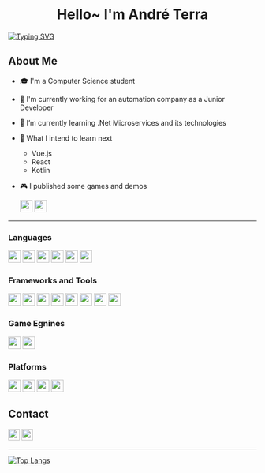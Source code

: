<h1 align="center">Hello~ I'm André Terra</h1>

[![Typing SVG](https://readme-typing-svg.herokuapp.com?font=Roboto&size=30&color=%2320C20E&&lines=Software+Developer;Game+Developer;Web+Developer)](https://git.io/typing-svg)

## About Me
- 🎓 I'm a Computer Science student
- 🏦 I'm currently working for an automation company as a Junior Developer
- 🌱 I’m currently learning .Net Microservices and its technologies
- 🌱 What I intend to learn next
  - Vue.js
  - React
  - Kotlin
- 🎮 I published some games and demos

    <a href="https://andreterra.itch.io/"><img height="25" src="https://img.shields.io/badge/Itch.io-fa5c5c?style=flat&logo=itchdotio&logoColor=white"></a>
    <a href="https://play.google.com/store/apps/dev?id=5313818746751123775"><img height="25" src="https://img.shields.io/badge/Google_Play-000000?style=flat&logo=googleplay&logoColor=white"></a>

---

### Languages
<img height="25" src="https://img.shields.io/badge/C-111111?style=plastic&logo=c&logoColor=A8B9CC"> <img height="25" src="https://img.shields.io/badge/C++-111111?style=plastic&logo=cplusplus&logoColor=00599C">
<img height="25" src="https://img.shields.io/badge/C%23-111111?style=plastic&logo=csharp&logoColor=239120">
<img height="25" src="https://img.shields.io/badge/JAVA-111111?style=plastic&logo=java&logoColor=007396">
<img height="25" src="https://img.shields.io/badge/Python-111111?style=plastic&logo=python&logoColor=3776AB">
<img height="25" src="https://img.shields.io/badge/Typescript-111111?style=plastic&logo=typescript&logoColor=3178C6">


### Frameworks and Tools

<img height="25" src="https://img.shields.io/badge/Angular-DD0031?style=plastic&logo=angular&logoColor=white"> <img height="25" src="https://img.shields.io/badge/npm-CB3837?style=plastic&logo=npm&logoColor=white">
<img height="25" src="https://img.shields.io/badge/Firebase-FFCA28?style=plastic&logo=firebase&logoColor=white">
<img height="25" src="https://img.shields.io/badge/GIT-F05032?style=plastic&logo=git&logoColor=white">
<img height="25" src="https://img.shields.io/badge/Github-181717?style=plastic&logo=github&logoColor=white">
<img height="25" src="https://img.shields.io/badge/Trello-0052CC?style=plastic&logo=trello&logoColor=white">
<img height="25" src="https://img.shields.io/badge/VSCode-007ACC?style=plastic&logo=visualstudiocode&logoColor=white">
<img height="25" src="https://img.shields.io/badge/Eclipse-2C2255?style=plastic&logo=eclipse&logoColor=white">


### Game Egnines

<img height="25" src="https://img.shields.io/badge/Godot-478CBF?style=plastic&logo=godotengine&logoColor=white"> <img height="25" src="https://img.shields.io/badge/Unity-FFFFFF?style=plastic&logo=unity&logoColor=black">

### Platforms
<img height="25" src="https://img.shields.io/badge/Android-3DDC84?style=plastic&logo=android&logoColor=white"> <img height="25" src="https://img.shields.io/badge/Windows-0078D6?style=plastic&logo=windows&logoColor=white">
<img height="25" src="https://img.shields.io/badge/Ubuntu-E95420?style=plastic&logo=ubuntu&logoColor=white">
<img height="25" src="https://img.shields.io/badge/HTML5-E34F26?style=plastic&logo=html5&logoColor=white">

## Contact

<a href="https://www.linkedin.com/in/andr%C3%A9-terra-2a7728145/"><img height="23" src="https://img.shields.io/badge/-André_Terra-blue?style=plastic&logo=Linkedin&logoColor=white"></a>
<a href="https://stackshare.io/andreterra5348/my-stack"><img height="23" src="http://img.shields.io/badge/Tech-Stack-0690fa.svg?style=plastic"></a>

---

[![Top Langs](https://github-readme-stats.vercel.app/api/top-langs/?username=AndreTerra5348&layout=compact&theme=highcontrast)](https://github.com/AndreTerra5348/)
